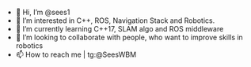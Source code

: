 - 👋 Hi, I’m @sees1
- 👀 I’m interested in C++, ROS, Navigation Stack and Robotics.
- 🌱 I’m currently learning C++17, SLAM algo and ROS middleware
- 💞️ I’m looking to collaborate with people, who want to improve skills in robotics
- 📫 How to reach me | tg:@SeesWBM

<!---
sees1/sees1 is a ✨ special ✨ repository because its `README.md` (this file) appears on your GitHub profile.
You can click the Preview link to take a look at your changes.
--->
